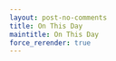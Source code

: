 ```yaml
---
layout: post-no-comments
title: On This Day
maintitle: On This Day
force_rerender: true
---
```


<script>
onload = function (){
var today = new Date();
var month = today.getMonth()+1;
var day = today.getDate();
var OnThisDay ='/onthisday/sorry';
if (month == '01' && day == '01') {
OnThisDay ='/onthisday/01/01-01';
}
if (month == '01' && day == '02') {
OnThisDay ='/onthisday/01/01-02';
}
if (month == '01' && day == '03') {
OnThisDay ='/onthisday/01/01-03';
}
if (month == '01' && day == '04') {
OnThisDay ='/onthisday/01/01-04';
}
if (month == '01' && day == '05') {
OnThisDay ='/onthisday/01/01-05';
}
if (month == '01' && day == '06') {
OnThisDay ='/onthisday/01/01-06';
}
if (month == '01' && day == '07') {
OnThisDay ='/onthisday/01/01-07';
}
if (month == '01' && day == '08') {
OnThisDay ='/onthisday/01/01-08';
}
if (month == '01' && day == '09') {
OnThisDay ='/onthisday/01/01-09';
}
if (month == '01' && day == '10') {
OnThisDay ='/onthisday/01/01-10';
}
if (month == '01' && day == '11') {
OnThisDay ='/onthisday/01/01-11';
}
if (month == '01' && day == '12') {
OnThisDay ='/onthisday/01/01-12';
}
if (month == '01' && day == '13') {
OnThisDay ='/onthisday/01/01-13';
}
if (month == '01' && day == '14') {
OnThisDay ='/onthisday/01/01-14';
}
if (month == '01' && day == '15') {
OnThisDay ='/onthisday/01/01-15';
}
if (month == '01' && day == '16') {
OnThisDay ='/onthisday/01/01-16';
}
if (month == '01' && day == '17') {
OnThisDay ='/onthisday/01/01-17';
}
if (month == '01' && day == '18') {
OnThisDay ='/onthisday/01/01-18';
}
if (month == '01' && day == '19') {
OnThisDay ='/onthisday/01/01-19';
}
if (month == '01' && day == '20') {
OnThisDay ='/onthisday/01/01-20';
}
if (month == '01' && day == '21') {
OnThisDay ='/onthisday/01/01-21';
}
if (month == '01' && day == '22') {
OnThisDay ='/onthisday/01/01-22';
}
if (month == '01' && day == '23') {
OnThisDay ='/onthisday/01/01-23';
}
if (month == '01' && day == '24') {
OnThisDay ='/onthisday/01/01-24';
}
if (month == '01' && day == '25') {
OnThisDay ='/onthisday/01/01-25';
}
if (month == '01' && day == '26') {
OnThisDay ='/onthisday/01/01-26';
}
if (month == '01' && day == '27') {
OnThisDay ='/onthisday/01/01-27';
}
if (month == '01' && day == '28') {
OnThisDay ='/onthisday/01/01-28';
}
if (month == '01' && day == '29') {
OnThisDay ='/onthisday/01/01-29';
}
if (month == '01' && day == '30') {
OnThisDay ='/onthisday/01/01-30';
}
if (month == '01' && day == '31') {
OnThisDay ='/onthisday/01/01-31';
}
if (month == '2' && day == '01') {
OnThisDay ='/onthisday/02/02-01';
}
if (month == '2' && day == '02') {
OnThisDay ='/onthisday/02/02-02';
}
if (month == '2' && day == '03') {
OnThisDay ='/onthisday/02/02-03';
}
if (month == '2' && day == '04') {
OnThisDay ='/onthisday/02/02-04';
}
if (month == '2' && day == '05') {
OnThisDay ='/onthisday/02/02-05';
}
if (month == '2' && day == '06') {
OnThisDay ='/onthisday/02/02-06';
}
if (month == '2' && day == '07') {
OnThisDay ='/onthisday/02/02-07';
}
if (month == '2' && day == '08') {
OnThisDay ='/onthisday/02/02-08';
}
if (month == '2' && day == '09') {
OnThisDay ='/onthisday/02/02-09';
}
if (month == '2' && day == '10') {
OnThisDay ='/onthisday/02/02-10';
}
if (month == '2' && day == '11') {
OnThisDay ='/onthisday/02/02-11';
}
if (month == '2' && day == '12') {
OnThisDay ='/onthisday/02/02-12';
}
if (month == '2' && day == '13') {
OnThisDay ='/onthisday/02/02-13';
}
if (month == '2' && day == '14') {
OnThisDay ='/onthisday/02/02-14';
}
if (month == '2' && day == '15') {
OnThisDay ='/onthisday/02/02-15';
}
if (month == '2' && day == '16') {
OnThisDay ='/onthisday/02/02-16';
}
if (month == '2' && day == '17') {
OnThisDay ='/onthisday/02/02-17';
}
if (month == '2' && day == '18') {
OnThisDay ='/onthisday/02/02-18';
}
if (month == '2' && day == '19') {
OnThisDay ='/onthisday/02/02-19';
}
if (month == '2' && day == '20') {
OnThisDay ='/onthisday/02/02-20';
}
if (month == '2' && day == '21') {
OnThisDay ='/onthisday/02/02-21';
}
if (month == '2' && day == '22') {
OnThisDay ='/onthisday/02/02-22';
}
if (month == '2' && day == '23') {
OnThisDay ='/onthisday/02/02-23';
}
if (month == '2' && day == '24') {
OnThisDay ='/onthisday/02/02-24';
}
if (month == '2' && day == '25') {
OnThisDay ='/onthisday/02/02-25';
}
if (month == '2' && day == '26') {
OnThisDay ='/onthisday/02/02-26';
}
if (month == '2' && day == '27') {
OnThisDay ='/onthisday/02/02-27';
}
if (month == '2' && day == '28') {
OnThisDay ='/onthisday/02/02-28';
}
if (month == '2' && day == '29') {
OnThisDay ='/onthisday/02/02-29';
}
if (month == '3' && day == '1') {
OnThisDay ='/onthisday/03/03-01';
}
if (month == '3' && day == '2') {
OnThisDay ='/onthisday/03/03-02';
}
if (month == '3' && day == '3') {
OnThisDay ='/onthisday/03/03-03';
}
if (month == '3' && day == '4') {
OnThisDay ='/onthisday/03/03-04';
}
if (month == '3' && day == '5') {
OnThisDay ='/onthisday/03/03-05';
}
if (month == '3' && day == '6') {
OnThisDay ='/onthisday/03/03-06';
}
if (month == '3' && day == '7') {
OnThisDay ='/onthisday/03/03-07';
}
if (month == '3' && day == '8') {
OnThisDay ='/onthisday/03/03-08';
}
if (month == '3' && day == '9') {
OnThisDay ='/onthisday/03/03-09';
}
if (month == '3' && day == '10') {
OnThisDay ='/onthisday/03/03-10';
}
if (month == '3' && day == '11') {
OnThisDay ='/onthisday/03/03-11';
}
if (month == '3' && day == '12') {
OnThisDay ='/onthisday/03/03-12';
}
if (month == '3' && day == '13') {
OnThisDay ='/onthisday/03/03-13';
}
if (month == '3' && day == '14') {
OnThisDay ='/onthisday/03/03-14';
}
if (month == '3' && day == '15') {
OnThisDay ='/onthisday/03/03-15';
}
if (month == '3' && day == '16') {
OnThisDay ='/onthisday/03/03-16';
}
if (month == '3' && day == '17') {
OnThisDay ='/onthisday/03/03-17';
}
if (month == '3' && day == '18') {
OnThisDay ='/onthisday/03/03-18';
}
if (month == '3' && day == '19') {
OnThisDay ='/onthisday/03/03-19';
}
if (month == '3' && day == '20') {
OnThisDay ='/onthisday/03/03-20';
}
if (month == '3' && day == '21') {
OnThisDay ='/onthisday/03/03-21';
}
if (month == '3' && day == '22') {
OnThisDay ='/onthisday/03/03-22';
}
if (month == '3' && day == '23') {
OnThisDay ='/onthisday/03/03-23';
}
if (month == '3' && day == '24') {
OnThisDay ='/onthisday/03/03-24';
}
if (month == '3' && day == '25') {
OnThisDay ='/onthisday/03/03-25';
}
if (month == '3' && day == '26') {
OnThisDay ='/onthisday/03/03-26';
}
if (month == '3' && day == '27') {
OnThisDay ='/onthisday/03/03-27';
}
if (month == '3' && day == '28') {
OnThisDay ='/onthisday/03/03-28';
}
if (month == '3' && day == '29') {
OnThisDay ='/onthisday/03/03-29';
}
if (month == '3' && day == '30') {
OnThisDay ='/onthisday/03/03-30';
}
if (month == '3' && day == '31') {
OnThisDay ='/onthisday/03/03-31';
}
if (month == '04' && day == '01') {
OnThisDay ='/onthisday/04/04-01';
}
if (month == '04' && day == '02') {
OnThisDay ='/onthisday/04/04-02';
}
if (month == '04' && day == '03') {
OnThisDay ='/onthisday/04/04-03';
}
if (month == '04' && day == '04') {
OnThisDay ='/onthisday/04/04-04';
}
if (month == '04' && day == '05') {
OnThisDay ='/onthisday/04/04-05';
}
if (month == '04' && day == '06') {
OnThisDay ='/onthisday/04/04-06';
}
if (month == '04' && day == '07') {
OnThisDay ='/onthisday/04/04-07';
}
if (month == '04' && day == '08') {
OnThisDay ='/onthisday/04/04-08';
}
if (month == '04' && day == '09') {
OnThisDay ='/onthisday/04/04-09';
}
if (month == '04' && day == '10') {
OnThisDay ='/onthisday/04/04-10';
}
if (month == '04' && day == '11') {
OnThisDay ='/onthisday/04/04-11';
}
if (month == '04' && day == '12') {
OnThisDay ='/onthisday/04/04-12';
}
if (month == '04' && day == '13') {
OnThisDay ='/onthisday/04/04-13';
}
if (month == '04' && day == '14') {
OnThisDay ='/onthisday/04/04-14';
}
if (month == '04' && day == '15') {
OnThisDay ='/onthisday/04/04-15';
}
if (month == '04' && day == '16') {
OnThisDay ='/onthisday/04/04-16';
}
if (month == '04' && day == '17') {
OnThisDay ='/onthisday/04/04-17';
}
if (month == '04' && day == '18') {
OnThisDay ='/onthisday/04/04-18';
}
if (month == '04' && day == '19') {
OnThisDay ='/onthisday/04/04-19';
}
if (month == '04' && day == '20') {
OnThisDay ='/onthisday/04/04-20';
}
if (month == '04' && day == '21') {
OnThisDay ='/onthisday/04/04-21';
}
if (month == '04' && day == '22') {
OnThisDay ='/onthisday/04/04-22';
}
if (month == '04' && day == '23') {
OnThisDay ='/onthisday/04/04-23';
}
if (month == '04' && day == '24') {
OnThisDay ='/onthisday/04/04-24';
}
if (month == '04' && day == '25') {
OnThisDay ='/onthisday/04/04-25';
}
if (month == '04' && day == '26') {
OnThisDay ='/onthisday/04/04-26';
}
if (month == '04' && day == '27') {
OnThisDay ='/onthisday/04/04-27';
}
if (month == '04' && day == '28') {
OnThisDay ='/onthisday/04/04-28';
}
if (month == '04' && day == '29') {
OnThisDay ='/onthisday/04/04-29';
}
if (month == '04' && day == '30') {
OnThisDay ='/onthisday/04/04-30';
}
if (month == '05' && day == '01') {
OnThisDay ='/onthisday/05/05-01';
}
if (month == '05' && day == '02') {
OnThisDay ='/onthisday/05/05-02';
}
if (month == '05' && day == '03') {
OnThisDay ='/onthisday/05/05-03';
}
if (month == '05' && day == '04') {
OnThisDay ='/onthisday/05/05-04';
}
if (month == '05' && day == '05') {
OnThisDay ='/onthisday/05/05-05';
}
if (month == '05' && day == '06') {
OnThisDay ='/onthisday/05/05-06';
}
if (month == '05' && day == '07') {
OnThisDay ='/onthisday/05/05-07';
}
if (month == '05' && day == '08') {
OnThisDay ='/onthisday/05/05-08';
}
if (month == '05' && day == '09') {
OnThisDay ='/onthisday/05/05-09';
}
if (month == '05' && day == '10') {
OnThisDay ='/onthisday/05/05-10';
}
if (month == '05' && day == '11') {
OnThisDay ='/onthisday/05/05-11';
}
if (month == '05' && day == '12') {
OnThisDay ='/onthisday/05/05-12';
}
if (month == '05' && day == '13') {
OnThisDay ='/onthisday/05/05-13';
}
if (month == '05' && day == '14') {
OnThisDay ='/onthisday/05/05-14';
}
if (month == '05' && day == '15') {
OnThisDay ='/onthisday/05/05-15';
}
if (month == '05' && day == '16') {
OnThisDay ='/onthisday/05/05-16';
}
if (month == '05' && day == '17') {
OnThisDay ='/onthisday/05/05-17';
}
if (month == '05' && day == '18') {
OnThisDay ='/onthisday/05/05-18';
}
if (month == '05' && day == '19') {
OnThisDay ='/onthisday/05/05-19';
}
if (month == '05' && day == '20') {
OnThisDay ='/onthisday/05/05-20';
}
if (month == '05' && day == '21') {
OnThisDay ='/onthisday/05/05-21';
}
if (month == '05' && day == '22') {
OnThisDay ='/onthisday/05/05-22';
}
if (month == '05' && day == '23') {
OnThisDay ='/onthisday/05/05-23';
}
if (month == '05' && day == '24') {
OnThisDay ='/onthisday/05/05-24';
}
if (month == '05' && day == '25') {
OnThisDay ='/onthisday/05/05-25';
}
if (month == '05' && day == '26') {
OnThisDay ='/onthisday/05/05-26';
}
if (month == '05' && day == '27') {
OnThisDay ='/onthisday/05/05-27';
}
if (month == '05' && day == '28') {
OnThisDay ='/onthisday/05/05-28';
}
if (month == '05' && day == '29') {
OnThisDay ='/onthisday/05/05-29';
}
if (month == '05' && day == '30') {
OnThisDay ='/onthisday/05/05-30';
}
if (month == '05' && day == '31') {
OnThisDay ='/onthisday/05/05-31';
}
if (month == '6' && day == '01') {
OnThisDay ='/onthisday/06/06-01';
}
if (month == '6' && day == '02') {
OnThisDay ='/onthisday/06/06-02';
}
if (month == '6' && day == '03') {
OnThisDay ='/onthisday/06/06-03';
}
if (month == '6' && day == '04') {
OnThisDay ='/onthisday/06/06-04';
}
if (month == '6' && day == '05') {
OnThisDay ='/onthisday/06/06-05';
}
if (month == '6' && day == '06') {
OnThisDay ='/onthisday/06/06-06';
}
if (month == '6' && day == '07') {
OnThisDay ='/onthisday/06/06-07';
}
if (month == '6' && day == '08') {
OnThisDay ='/onthisday/06/06-08';
}
if (month == '6' && day == '09') {
OnThisDay ='/onthisday/06/06-09';
}
if (month == '6' && day == '10') {
OnThisDay ='/onthisday/06/06-10';
}
if (month == '6' && day == '11') {
OnThisDay ='/onthisday/06/06-11';
}
if (month == '6' && day == '12') {
OnThisDay ='/onthisday/06/06-12';
}
if (month == '6' && day == '13') {
OnThisDay ='/onthisday/06/06-13';
}
if (month == '6' && day == '14') {
OnThisDay ='/onthisday/06/06-14';
}
if (month == '6' && day == '15') {
OnThisDay ='/onthisday/06/06-15';
}
if (month == '6' && day == '16') {
OnThisDay ='/onthisday/06/06-16';
}
if (month == '6' && day == '17') {
OnThisDay ='/onthisday/06/06-17';
}
if (month == '6' && day == '18') {
OnThisDay ='/onthisday/06/06-18';
}
if (month == '6' && day == '19') {
OnThisDay ='/onthisday/06/06-19';
}
if (month == '6' && day == '20') {
OnThisDay ='/onthisday/06/06-20';
}
if (month == '6' && day == '21') {
OnThisDay ='/onthisday/06/06-21';
}
if (month == '6' && day == '22') {
OnThisDay ='/onthisday/06/06-22';
}
if (month == '6' && day == '23') {
OnThisDay ='/onthisday/06/06-23';
}
if (month == '6' && day == '24') {
OnThisDay ='/onthisday/06/06-24';
}
if (month == '6' && day == '25') {
OnThisDay ='/onthisday/06/06-25';
}
if (month == '6' && day == '26') {
OnThisDay ='/onthisday/06/06-26';
}
if (month == '6' && day == '27') {
OnThisDay ='/onthisday/06/06-27';
}
if (month == '6' && day == '28') {
OnThisDay ='/onthisday/06/06-28';
}
if (month == '6' && day == '29') {
OnThisDay ='/onthisday/06/06-29';
}
if (month == '6' && day == '30') {
OnThisDay ='/onthisday/06/06-30';
}
if (month == '7' && day == '01') {
OnThisDay ='/onthisday/07/07-01';
}
if (month == '7' && day == '02') {
OnThisDay ='/onthisday/07/07-02';
}
if (month == '7' && day == '03') {
OnThisDay ='/onthisday/07/07-03';
}
if (month == '7' && day == '04') {
OnThisDay ='/onthisday/07/07-04';
}
if (month == '7' && day == '05') {
OnThisDay ='/onthisday/07/07-05';
}
if (month == '7' && day == '06') {
OnThisDay ='/onthisday/07/07-06';
}
if (month == '7' && day == '07') {
OnThisDay ='/onthisday/07/07-07';
}
if (month == '7' && day == '08') {
OnThisDay ='/onthisday/07/07-08';
}
if (month == '7' && day == '09') {
OnThisDay ='/onthisday/07/07-09';
}
if (month == '7' && day == '10') {
OnThisDay ='/onthisday/07/07-10';
}
if (month == '7' && day == '11') {
OnThisDay ='/onthisday/07/07-11';
}
if (month == '7' && day == '12') {
OnThisDay ='/onthisday/07/07-12';
}
if (month == '7' && day == '13') {
OnThisDay ='/onthisday/07/07-13';
}
if (month == '7' && day == '14') {
OnThisDay ='/onthisday/07/07-14';
}
if (month == '7' && day == '15') {
OnThisDay ='/onthisday/07/07-15';
}
if (month == '7' && day == '16') {
OnThisDay ='/onthisday/07/07-16';
}
if (month == '7' && day == '17') {
OnThisDay ='/onthisday/07/07-17';
}
if (month == '7' && day == '18') {
OnThisDay ='/onthisday/07/07-18';
}
if (month == '7' && day == '19') {
OnThisDay ='/onthisday/07/07-19';
}
if (month == '7' && day == '20') {
OnThisDay ='/onthisday/07/07-20';
}
if (month == '7' && day == '21') {
OnThisDay ='/onthisday/07/07-21';
}
if (month == '7' && day == '22') {
OnThisDay ='/onthisday/07/07-22';
}
if (month == '7' && day == '23') {
OnThisDay ='/onthisday/07/07-23';
}
if (month == '7' && day == '24') {
OnThisDay ='/onthisday/07/07-24';
}
if (month == '7' && day == '25') {
OnThisDay ='/onthisday/07/07-25';
}
if (month == '7' && day == '26') {
OnThisDay ='/onthisday/07/07-26';
}
if (month == '7' && day == '27') {
OnThisDay ='/onthisday/07/07-27';
}
if (month == '7' && day == '28') {
OnThisDay ='/onthisday/07/07-28';
}
if (month == '7' && day == '29') {
OnThisDay ='/onthisday/07/07-29';
}
if (month == '7' && day == '30') {
OnThisDay ='/onthisday/07/07-30';
}
if (month == '7' && day == '31') {
OnThisDay ='/onthisday/07/07-31';
}
if (month == '8' && day == '01') {
OnThisDay ='/onthisday/08/08-01';
}
if (month == '8' && day == '02') {
OnThisDay ='/onthisday/08/08-02';
}
if (month == '8' && day == '03') {
OnThisDay ='/onthisday/08/08-03';
}
if (month == '8' && day == '04') {
OnThisDay ='/onthisday/08/08-04';
}
if (month == '8' && day == '05') {
OnThisDay ='/onthisday/08/08-05';
}
if (month == '8' && day == '06') {
OnThisDay ='/onthisday/08/08-06';
}
if (month == '8' && day == '07') {
OnThisDay ='/onthisday/08/08-07';
}
if (month == '8' && day == '08') {
OnThisDay ='/onthisday/08/08-08';;
}
if (month == '8' && day == '09') {
OnThisDay ='/onthisday/08/08-09';
}
if (month == '8' && day == '10') {
OnThisDay ='/onthisday/08/08-10';
}
if (month == '8' && day == '11') {
OnThisDay ='/onthisday/08/08-11';
}
if (month == '8' && day == '12') {
OnThisDay ='/onthisday/08/08-12';
}
if (month == '8' && day == '13') {
OnThisDay ='/onthisday/08/08-13';
}
if (month == '8' && day == '14') {
OnThisDay ='/onthisday/08/08-14';
}
if (month == '8' && day == '15') {
OnThisDay ='/onthisday/08/08-15';
}
if (month == '8' && day == '16') {
OnThisDay ='/onthisday/08/08-16';
}
if (month == '8' && day == '17') {
OnThisDay ='/onthisday/08/08-17';
}
if (month == '8' && day == '18') {
OnThisDay ='/onthisday/08/08-18';
}
if (month == '8' && day == '19') {
OnThisDay ='/onthisday/08/08-19';
}
if (month == '8' && day == '20') {
OnThisDay ='/onthisday/08/08-20';
}
if (month == '8' && day == '21') {
OnThisDay ='/onthisday/08/08-21';
}
if (month == '8' && day == '22') {
OnThisDay ='/onthisday/08/08-22';
}
if (month == '8' && day == '23') {
OnThisDay ='/onthisday/08/08-23';
}
if (month == '8' && day == '24') {
OnThisDay ='/onthisday/08/08-24';
}
if (month == '8' && day == '25') {
OnThisDay ='/onthisday/08/08-25';
}
if (month == '8' && day == '26') {
OnThisDay ='/onthisday/08/08-26';
}
if (month == '8' && day == '27') {
OnThisDay ='/onthisday/08/08-27';
}
if (month == '8' && day == '28') {
OnThisDay ='/onthisday/08/08-28';
}
if (month == '8' && day == '29') {
OnThisDay ='/onthisday/08/08-29';
}
if (month == '8' && day == '30') {
OnThisDay ='/onthisday/08/08-30';
}
if (month == '8' && day == '31') {
OnThisDay ='/onthisday/08/08-31';
}
if (month == '9' && day == '01') {
OnThisDay ='/onthisday/09/09-01';
}
if (month == '9' && day == '02') {
OnThisDay ='/onthisday/09/09-02';
}
if (month == '9' && day == '03') {
OnThisDay ='/onthisday/09/09-03';
}
if (month == '9' && day == '04') {
OnThisDay ='/onthisday/09/09-04';
}
if (month == '9' && day == '05') {
OnThisDay ='/onthisday/09/09-05';
}
if (month == '9' && day == '06') {
OnThisDay ='/onthisday/09/09-06';
}
if (month == '9' && day == '07') {
OnThisDay ='/onthisday/09/09-07';
}
if (month == '9' && day == '08') {
OnThisDay ='/onthisday/09/09-08';
}
if (month == '9' && day == '09') {
OnThisDay ='/onthisday/09/09-09';
}
if (month == '9' && day == '10') {
OnThisDay ='/onthisday/09/09-10';
}
if (month == '9' && day == '11') {
OnThisDay ='/onthisday/09/09-11';
}
if (month == '9' && day == '12') {
OnThisDay ='/onthisday/09/09-12';
}
if (month == '9' && day == '13') {
OnThisDay ='/onthisday/09/09-13';
}
if (month == '9' && day == '14') {
OnThisDay ='/onthisday/09/09-14';
}
if (month == '9' && day == '15') {
OnThisDay ='/onthisday/09/09-15';
}
if (month == '9' && day == '16') {
OnThisDay ='/onthisday/09/09-16';
}
if (month == '9' && day == '17') {
OnThisDay ='/onthisday/09/09-17';
}
if (month == '9' && day == '18') {
OnThisDay ='/onthisday/09/09-18';
}
if (month == '9' && day == '19') {
OnThisDay ='/onthisday/09/09-19';
}
if (month == '9' && day == '20') {
OnThisDay ='/onthisday/09/09-20';
}
if (month == '9' && day == '21') {
OnThisDay ='/onthisday/09/09-21';
}
if (month == '9' && day == '22') {
OnThisDay ='/onthisday/09/09-22';
}
if (month == '9' && day == '23') {
OnThisDay ='/onthisday/09/09-23';
}
if (month == '9' && day == '24') {
OnThisDay ='/onthisday/09/09-24';
}
if (month == '9' && day == '25') {
OnThisDay ='/onthisday/09/09-25';
}
if (month == '9' && day == '26') {
OnThisDay ='/onthisday/09/09-26';
}
if (month == '9' && day == '27') {
OnThisDay ='/onthisday/09/09-27';
}
if (month == '9' && day == '28') {
OnThisDay ='/onthisday/09/09-28';
}
if (month == '9' && day == '29') {
OnThisDay ='/onthisday/09/09-29';
}
if (month == '9' && day == '30') {
OnThisDay ='/onthisday/09/09-30';
}
if (month == '10' && day == '01') {
OnThisDay ='/onthisday/10/10-01';
}
if (month == '10' && day == '02') {
OnThisDay ='/onthisday/10/10-02';
}
if (month == '10' && day == '03') {
OnThisDay ='/onthisday/10/10-03';
}
if (month == '10' && day == '04') {
OnThisDay ='/onthisday/10/10-04';
}
if (month == '10' && day == '05') {
OnThisDay ='/onthisday/10/10-05';
}
if (month == '10' && day == '06') {
OnThisDay ='/onthisday/10/10-06';
}
if (month == '10' && day == '07') {
OnThisDay ='/onthisday/10/10-07';
}
if (month == '10' && day == '08') {
OnThisDay ='/onthisday/10/10-08';
}
if (month == '10' && day == '09') {
OnThisDay ='/onthisday/10/10-09';
}
if (month == '10' && day == '10') {
OnThisDay ='/onthisday/10/10-10';
}
if (month == '10' && day == '11') {
OnThisDay ='/onthisday/10/10-11';
}
if (month == '10' && day == '12') {
OnThisDay ='/onthisday/10/10-12';
}
if (month == '10' && day == '13') {
OnThisDay ='/onthisday/10/10-13';
}
if (month == '10' && day == '14') {
OnThisDay ='/onthisday/10/10-14';
}
if (month == '10' && day == '15') {
OnThisDay ='/onthisday/10/10-15';
}
if (month == '10' && day == '16') {
OnThisDay ='/onthisday/10/10-16';
}
if (month == '10' && day == '17') {
OnThisDay ='/onthisday/10/10-17';
}
if (month == '10' && day == '18') {
OnThisDay ='/onthisday/10/10-18';
}
if (month == '10' && day == '19') {
OnThisDay ='/onthisday/10/10-19';
}
if (month == '10' && day == '20') {
OnThisDay ='/onthisday/10/10-20';
}
if (month == '10' && day == '21') {
OnThisDay ='/onthisday/10/10-21';
}
if (month == '10' && day == '22') {
OnThisDay ='/onthisday/10/10-22';
}
if (month == '10' && day == '23') {
OnThisDay ='/onthisday/10/10-23';
}
if (month == '10' && day == '24') {
OnThisDay ='/onthisday/10/10-24';
}
if (month == '10' && day == '25') {
OnThisDay ='/onthisday/10/10-25';
}
if (month == '10' && day == '26') {
OnThisDay ='/onthisday/10/10-26';
}
if (month == '10' && day == '27') {
OnThisDay ='/onthisday/10/10-27';
}
if (month == '10' && day == '28') {
OnThisDay ='/onthisday/10/10-28';
}
if (month == '10' && day == '29') {
OnThisDay ='/onthisday/10/10-29';
}
if (month == '10' && day == '30') {
OnThisDay ='/onthisday/10/10-30';
}
if (month == '10' && day == '31') {
OnThisDay ='/onthisday/10/10-31';
}
if (month == '11' && day == '01') {
OnThisDay ='/onthisday/11/11-01';
}
if (month == '11' && day == '02') {
OnThisDay ='/onthisday/11/11-02';
}
if (month == '11' && day == '03') {
OnThisDay ='/onthisday/11/11-03';
}
if (month == '11' && day == '04') {
OnThisDay ='/onthisday/11/11-04';
}
if (month == '11' && day == '05') {
OnThisDay ='/onthisday/11/11-05';
}
if (month == '11' && day == '06') {
OnThisDay ='/onthisday/11/11-06';
}
if (month == '11' && day == '07') {
OnThisDay ='/onthisday/11/11-07';
}
if (month == '11' && day == '08') {
OnThisDay ='/onthisday/11/11-08';
}
if (month == '11' && day == '09') {
OnThisDay ='/onthisday/11/11-09';
}
if (month == '11' && day == '10') {
OnThisDay ='/onthisday/11/11-10';
}
if (month == '11' && day == '11') {
OnThisDay ='/onthisday/11/11-11';
}
if (month == '11' && day == '12') {
OnThisDay ='/onthisday/11/11-12';
}
if (month == '11' && day == '13') {
OnThisDay ='/onthisday/11/11-13';
}
if (month == '11' && day == '14') {
OnThisDay ='/onthisday/11/11-14';
}
if (month == '11' && day == '15') {
OnThisDay ='/onthisday/11/11-15';
}
if (month == '11' && day == '16') {
OnThisDay ='/onthisday/11/11-16';
}
if (month == '11' && day == '17') {
OnThisDay ='/onthisday/11/11-17';
}
if (month == '11' && day == '18') {
OnThisDay ='/onthisday/11/11-18';
}
if (month == '11' && day == '19') {
OnThisDay ='/onthisday/11/11-19';
}
if (month == '11' && day == '20') {
OnThisDay ='/onthisday/11/11-20';
}
if (month == '11' && day == '21') {
OnThisDay ='/onthisday/11/11-21';
}
if (month == '11' && day == '22') {
OnThisDay ='/onthisday/11/11-22';
}
if (month == '11' && day == '23') {
OnThisDay ='/onthisday/11/11-23';
}
if (month == '11' && day == '24') {
OnThisDay ='/onthisday/11/11-24';
}
if (month == '11' && day == '25') {
OnThisDay ='/onthisday/11/11-25';
}
if (month == '11' && day == '26') {
OnThisDay ='/onthisday/11/11-26';
}
if (month == '11' && day == '27') {
OnThisDay ='/onthisday/11/11-27';
}
if (month == '11' && day == '28') {
OnThisDay ='/onthisday/11/11-28';
}
if (month == '11' && day == '29') {
OnThisDay ='/onthisday/11/11-29';
}
if (month == '11' && day == '30') {
OnThisDay ='/onthisday/11/11-30';
}
if (month == '12' && day == '01') {
OnThisDay ='/onthisday/12/12-01';
}
if (month == '12' && day == '02') {
OnThisDay ='/onthisday/12/12-02';
}
if (month == '12' && day == '03') {
OnThisDay ='/onthisday/12/12-03';
}
if (month == '12' && day == '04') {
OnThisDay ='/onthisday/12/12-04';
}
if (month == '12' && day == '05') {
OnThisDay ='/onthisday/12/12-05';
}
if (month == '12' && day == '06') {
OnThisDay ='/onthisday/12/12-06';
}
if (month == '12' && day == '07') {
OnThisDay ='/onthisday/12/12-07';
}
if (month == '12' && day == '08') {
OnThisDay ='/onthisday/12/12-08';
}
if (month == '12' && day == '09') {
OnThisDay ='/onthisday/12/12-09';
}
if (month == '12' && day == '10') {
OnThisDay ='/onthisday/12/12-10';
}
if (month == '12' && day == '11') {
OnThisDay ='/onthisday/12/12-11';
}
if (month == '12' && day == '12') {
OnThisDay ='/onthisday/12/12-12';
}
if (month == '12' && day == '13') {
OnThisDay ='/onthisday/12/12-13';
}
if (month == '12' && day == '14') {
OnThisDay ='/onthisday/12/12-14';
}
if (month == '12' && day == '15') {
OnThisDay ='/onthisday/12/12-15';
}
if (month == '12' && day == '16') {
OnThisDay ='/onthisday/12/12-16';
}
if (month == '12' && day == '17') {
OnThisDay ='/onthisday/12/12-17';
}
if (month == '12' && day == '18') {
OnThisDay ='/onthisday/12/12-18';
}
if (month == '12' && day == '19') {
OnThisDay ='/onthisday/12/12-19';
}
if (month == '12' && day == '20') {
OnThisDay ='/onthisday/12/12-20';
}
if (month == '12' && day == '21') {
OnThisDay ='/onthisday/12/12-21';
}
if (month == '12' && day == '22') {
OnThisDay ='/onthisday/12/12-22';
}
if (month == '12' && day == '23') {
OnThisDay ='/onthisday/12/12-23';
}
if (month == '12' && day == '24') {
OnThisDay ='/onthisday/12/12-24';
}
if (month == '12' && day == '25') {
OnThisDay ='/onthisday/12/12-25';
}
if (month == '12' && day == '26') {
OnThisDay ='/onthisday/12/12-26';
}
if (month == '12' && day == '27') {
OnThisDay ='/onthisday/12/12-27';
}
if (month == '12' && day == '28') {
OnThisDay ='/onthisday/12/12-28';
}
if (month == '12' && day == '29') {
OnThisDay ='/onthisday/12/12-29';
}
if (month == '12' && day == '30') {
OnThisDay ='/onthisday/12/12-30';
}
if (month == '12' && day == '31') {
OnThisDay ='/onthisday/12/12-31';
}
window.location.href = OnThisDay;
}
</script>

